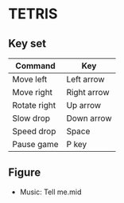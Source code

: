 # TETRIS

## Key set
| Command      | Key         |
|--------------|-------------|
| Move left    | Left arrow  |
| Move right   | Right arrow |
| Rotate right | Up arrow    |
| Slow drop    | Down arrow  |
| Speed drop   | Space       |
| Pause game   | P key       |

## Figure
- Music: Tell me.mid
